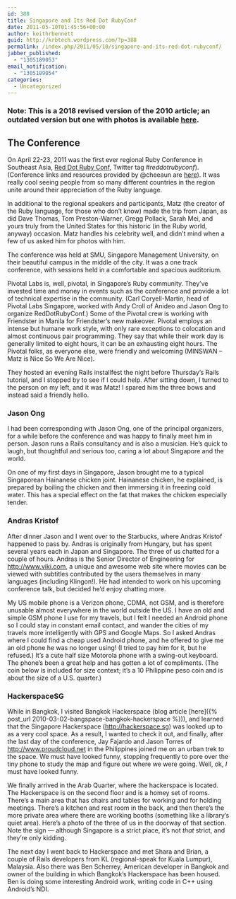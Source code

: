 ```yaml
---
id: 388
title: Singapore and Its Red Dot RubyConf
date: 2011-05-10T01:45:56+00:00
author: keithrbennett
guid: http://krbtech.wordpress.com/?p=388
permalink: /index.php/2011/05/10/singapore-and-its-red-dot-rubyconf/
jabber_published:
  - "1305189053"
email_notification:
  - "1305189054"
categories:
  - Uncategorized
---
```


### Note: This is a 2018 revised version of the 2010 article; an outdated version but one with photos is available [here](https://krbtech.wordpress.com/2011/05/10/singapore-and-its-red-dot-rubyconf/).

## The Conference

On April 22-23, 2011 was the first ever regional Ruby Conference in Southeast Asia, [Red Dot Ruby Conf](http://reddotrubyconf.com), Twitter tag #_reddotrubyconf_). (Conference links and resources provided by @cheeaun are [here](https://docs.google.com/document/pub?id=1aWZqJVeTk1T7Ll2SeHchKM8X8Dj7L3kXkWMXb4lBPys&pli=1 "RedDotRubyConf Links")). It was really cool seeing people from so many different countries in the region unite around their appreciation of the Ruby language.

In additional to the regional speakers and participants, Matz (the creator of the Ruby language, for those who don&#8217;t know) made the trip from Japan, as did Dave Thomas, Tom Preston-Warner, Gregg Pollack, Sarah Mei, and yours truly from the United States for this historic (in the Ruby world, anyway) occasion. Matz handles his celebrity well, and didn&#8217;t mind when a few of us asked him for photos with him.
            
The conference was held at SMU, Singapore Management University, on their beautiful campus in the middle of the city. It was a one track conference, with sessions held in a comfortable and spacious auditorium.
            
Pivotal Labs is, well, pivotal, in Singapore&#8217;s Ruby community. They&#8217;ve invested time and money in events such as the conference and provide a lot of technical expertise in the community. (Carl Coryell-Martin, head of Pivotal Labs Singapore, worked with Andy Croll of Anideo and Jason Ong to organize RedDotRubyConf.) Some of the Pivotal crew is working with Friendster in Manila for Friendster&#8217;s new makeover. Pivotal employs an intense but humane work style, with only rare exceptions to colocation and almost continuous pair programming. They say that while their work day is generally limited to eight hours, it can be an exhausting eight hours. The Pivotal folks, as everyone else, were friendly and welcoming (MINSWAN &#8211; Matz is Nice So We Are Nice).

They hosted an evening Rails installfest the night before Thursday&#8217;s Rails tutorial, and I stopped by to see if I could help. After sitting down, I turned to the person on my left, and it was Matz! I spared him the three bows and instead said a friendly hello.

### Jason Ong

I had been corresponding with Jason Ong, one of the principal organizers, for a while before the conference and was happy to finally meet him in person. Jason runs a Rails consultancy and is also a musician. He&#8217;s quick to laugh, but thoughtful and serious too, caring a lot about Singapore and the world.

On one of my first days in Singapore, Jason brought me to a typical Singaporean Hainanese chicken joint. Hainanese chicken, he explained, is prepared by boiling the chicken and then immersing it in freezing cold water. This has a special effect on the fat that makes the chicken especially tender.

### Andras Kristof

After dinner Jason and I went over to the Starbucks, where Andras Kristof happened to pass by. Andras is originally from Hungary, but has spent several years each in Japan and Singapore. The three of us chatted for a couple of hours. Andras is the Senior Director of Engineering for <a title="http://www.viki.com" href="http://www.viki.com">http://www.viki.com</a>, a unique and awesome web site where movies can be viewed with subtitles contributed by the users themselves in many languages (including Klingon!). He had intended to work on his upcoming conference talk, but decided he&#8217;d enjoy chatting more.

My US mobile phone is a Verizon phone, CDMA, not GSM, and is therefore unusable almost everywhere in the world outside the US. I have an old and simple GSM phone I use for my travels, but I felt I needed an Android phone so I could stay in constant email contact, and wander the cities of my travels more intelligently with GPS and Google Maps. So I asked Andras where I could find a cheap used Android phone, and he offered to give me an old phone he was no longer using! (I tried to pay him for it, but he refused.) It&#8217;s a cute half size Motorola phone with a swing-out keyboard. The phone&#8217;s been a great help and has gotten a lot of compliments. (The coin below is included for size context; it&#8217;s a 10 Philippine peso coin and is about the size of a U.S. quarter.)
            
### HackerspaceSG

While in Bangkok, I visited Bangkok Hackerspace (blog article [here]({% post_url 2010-03-02-bangspace-bangkok-hackerspace %})), and learned that the Singapore Hackerspace (<a title="http://hackerspace.sg" href="http://hackerspace.sg">http://hackerspace.sg</a>) was looked up to as a very cool space. As a result, I wanted to check it out, and finally, after the last day of the conference, Jay Fajardo and Jason Torres of <a title="http://www.proudcloud.net" href="http://www.proudcloud.net">http://www.proudcloud.net</a> in the Philippines joined me on an urban trek to the space. We must have looked funny, stopping frequently to pore over the tiny phone to study the map and figure out where we were going. Well, ok, <em>I</em> must have looked funny.

We finally arrived in the Arab Quarter, where the hackerspace is located. The Hackerspace is on the second floor and is a homey set of rooms. There&#8217;s a main area that has chairs and tables for working and for holding meetings. There&#8217;s a kitchen and rest room in the back, and then there&#8217;s the more private area where there are working booths (something like a library&#8217;s quiet area). Here&#8217;s a photo of the three of us in the doorway of that section. Note the sign &#8212; although Singapore is a strict place, it&#8217;s not *that* strict, and they&#8217;re only kidding.

The next day I went back to Hackerspace and met Shara and Brian, a couple of Rails developers from KL (regional-speak for Kuala Lumpur), Malaysia. Also there was Ben Scherrey, American developer in Bangkok and owner of the building in which Bangkok&#8217;s Hackerspace has been housed. Ben is doing some interesting Android work, writing code in C++ using Android&#8217;s NDI.
